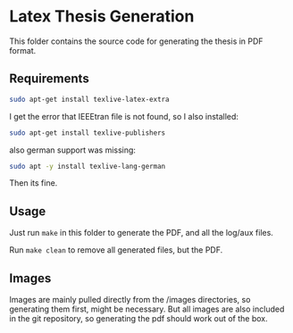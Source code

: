 # Latex Thesis Generation

This folder contains the source code for generating the thesis in PDF format.

## Requirements

```bash
sudo apt-get install texlive-latex-extra
```

I get the error that IEEEtran file is not found, so I also installed:

```bash
sudo apt-get install texlive-publishers
```

also german support was missing:

```bash
sudo apt -y install texlive-lang-german
```

Then its fine.

## Usage

Just run `make` in this folder to generate the PDF, and all the log/aux files.

Run `make clean` to remove all generated files, but the PDF.

## Images

Images are mainly pulled directly from the /images directories, so generating them first, might be necessary.
But all images are also included in the git repository, so generating the pdf should work out of the box.

